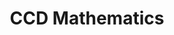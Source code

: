 ---
title: CCD Mathematics

iframe_path: /2016/2016-Mathematics-Empower-(CCD).pdf
layout: iframe
---